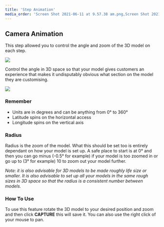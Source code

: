 ```yaml
---
title: 'Step Animation'
media_order: 'Screen Shot 2021-06-11 at 9.57.38 am.png,Screen Shot 2021-06-11 at 9.58.13 am.png'
---
```


## Camera Animation

This step allowed you to control the angle and zoom of the 3D model on each step.

![](https://help.spiff.com.au/user/pages/04.Spiff-Concepts/03.workflows/03.step-details/01.step-animation/Screen%20Shot%202021-06-11%20at%209.57.38%20am.png)

Control the angle in 3D space so that your model gives customers an experience that makes it undisputably obvious what section on the model they are customising.

![](https://help.spiff.com.au/user/pages/04.Spiff-Concepts/03.workflows/03.step-details/01.step-animation/Screen%20Shot%202021-06-11%20at%209.58.13%20am.png)

### Remember

- Units are in degrees and can be anything from 0° to 360°
- Latitude spins on the horizontal access
- Longitude spins on the vertical axis

### Radius

Radius is the zoom of the model. What this should be set too is entirely dependant on how your model is set up. A safe place to start is at 0° and then you can go minus (-0.5° for example) if your model is too zoomed in or go up to (3° for example) 10 to zoom out your model further. 

_Note: it is also advisable for 3D models to be made roughly life size or smaller. It is also advisable to set up all your models in the same rough sizes in 3D space so that the radius is a consistent number between models._

### How To Use

To use this feature rotate the 3D model to your desired position and zoom and then click **CAPTURE** this will save it. You can also use the right click of your mouse to pan.